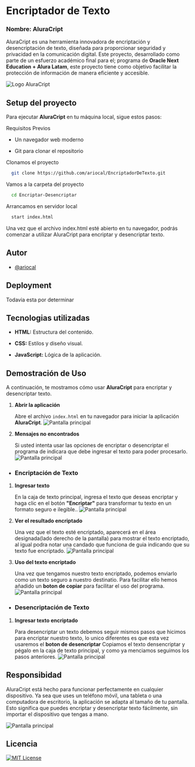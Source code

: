 
# Encriptador de Texto
### **Nombre**: AluraCript

AluraCript es una herramienta innovadora de encriptación y desencriptación de texto, diseñada para proporcionar seguridad y privacidad en la comunicación digital. Este proyecto, desarrollado como parte de un esfuerzo académico final para el; programa de **Oracle Next Education + Alura Latam**, este proyecto tiene como objetivo facilitar la protección de información de manera eficiente y accesible.



![Logo AluraCript](imagenes/logocompleto.png)


## Setup del proyecto
Para ejecutar **AluraCript** en tu máquina local, sigue estos pasos:

Requisitos Previos
- Un navegador web moderno

- Git para clonar el repositorio

Clonamos el proyecto

```bash
  git clone https://github.com/ariocal/EncriptadorDeTexto.git
```

Vamos a la carpeta del proyecto

```bash
  cd Encriptar-Desencriptar
```


Arrancamos en servidor local

```bash
  start index.html
```
Una vez que el archivo index.html esté abierto en tu navegador, podrás comenzar a utilizar AluraCript para encriptar y desencriptar texto.


## Autor

- [@ariocal](https://www.https://github.com/ariocal)


## Deployment

Todavia esta por determinar


## Tecnologias utilizadas

- **HTML:** Estructura del contenido.

- **CSS:** Estilos y diseño visual.

- **JavaScript:** Lógica de la aplicación.

## Demostración de Uso

A continuación, te mostramos cómo usar **AluraCript** para encriptar y desencriptar texto.

1. **Abrir la aplicación**

   Abre el archivo `index.html` en tu navegador para iniciar la aplicación **AluraCript**.
   ![Pantalla principal](imagenes/guiauso/pantalla1.png)
2. **Mensajes no encontrados**
   
   Si usted intenta usar las opciones de encriptar o desencriptar el programa de indicara que debe ingresar el texto para poder procesarlo.
    ![Pantalla principal](imagenes/guiauso/pantalla6.png)  
- ### Encriptación de Texto

1. **Ingresar texto**

   En la caja de texto principal, ingresa el texto que deseas encriptar y haga clic en el botón **"Encriptar"** para transformar tu texto en un formato seguro e ilegible..
    ![Pantalla principal](imagenes/guiauso/pantalla2.png) 

2. **Ver el resultado encriptado**

   Una vez que el texto esté encriptado, aparecerá en el área designada(lado derecho de la pantalla) para mostrar el texto encriptado, al igual podra notar una candado que funciona de guia indicando que su texto fue encriptado.
  ![Pantalla principal](imagenes/guiauso/pantalla3.png) 

3. **Uso del texto encriptado**

   Una vez que tengamos nuestro texto encriptado, podemos enviarlo como un texto seguro a nuestro destinatio. Para facilitar ello hemos añadido un **boton de copiar** para facilitar el uso del programa.
    ![Pantalla principal](imagenes/guiauso/pantalla4.png) 

- ### Desencriptación de Texto

1. **Ingresar texto encriptado**
   
   Para desencriptar un texto debemos seguir mismos pasos que hicimos para encriptar nuestro texto, lo unico diferentes es que esta vez usaremos el **boton de desencriptar**
   Copiamos el texto densencriptar y pégalo en la caja de texto principal, y como ya menciamos seguimos los pasos anteriores.
  ![Pantalla principal](imagenes/guiauso/pantalla5.png) 

## Responsibidad

AluraCript está hecho para funcionar perfectamente en cualquier dispositivo. Ya sea que uses un teléfono móvil, una tableta o una computadora de escritorio, la aplicación se adapta al tamaño de tu pantalla. Esto significa que puedes encriptar y desencriptar texto fácilmente, sin importar el dispositivo que tengas a mano.

![Pantalla principal](imagenes/guiauso/pantallaresponsive.png) 

## Licencia

[![MIT License](https://img.shields.io/badge/License-MIT-green.svg)](https://choosealicense.com/licenses/mit/)

